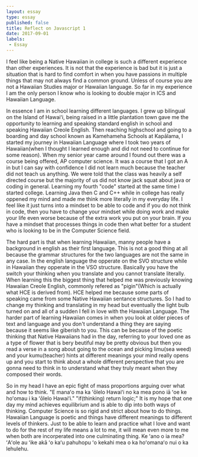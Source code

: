 ```yaml
---
layout: essay
type: essay
published: false
title: Reflect on Javascript 1
date: 2017-09-01
labels:
 - Essay
---
```


I feel like being a Native Hawaiian in college is such a different experience than other experiences. It is not that the experience is bad but it is just a situation that is hard to find comfort in when you have passions in multiple things that may not always find a common ground. Unless of course you are not a Hawaiian Studies major or Hawaiian language. So far in my experience I am the only person I know who is looking to double major in ICS and Hawaiian Language. 

In essence I am in school learning different languages. I grew up bilingual on the Island of Hawaiʻi, being raised in a little plantation town gave me the opportunity to learning and speaking standard english in school and speaking Hawaiian Creole English. Then reaching highschool and going to a boarding and day school known as Kamehameha Schools at Kapālama, I started my journey in Hawaiian Language  where I took two years of Hawaiian(when I thought I learned enough and did not need to continue for some reason). When my senior year came around I found out there was a course being offered, AP computer science. It was a course that I got an A in but I can say with confidence I did not learn much because the teacher did not teach us anything. We were told that the class was heavily a self directed course but the majority of us did not know jack squat about java or coding in general. Learning my fourth "code" started at the same time I started college. Learning Java then C and C++ while in college has really oppened my mind and made me think more literally in my everyday life. I feel like it just turns into a mindset to be able to code and if you do not think in code, then you have to change your mindset while doing work and make your life even worse because of the extra work you put on your brain. If you have a mindset that processes things in code then what better for a student who is looking to be in the Computer Science field.

The hard part is that when learning Hawaiian, manny people have a background in english as their first language. This is not a good thing at all because the grammar structures for the two languages are not the same in any case. In the english language the opperate on the SVO structure while in Hawaiian they opperate in the VSO structure. Basically you have the switch your thinking when you translate and you cannot translate literally. When learning this the biggest thing that helped me was previously knowing Hawaiian Creole English, commonly refered as "pigin"(Which is actually what HCE is derived from). HCE helped me because some parts of speaking came from some Native Hawaiian sentance structures. So I had to change my thinking and translating in my head but eventually the light bulb turned on and all of a sudden I fell in love with the Hawaiian Language. The harder part of learning Hawaiian comes in when you look at older pieces of text and language and you don't understand a thing they are saying because it seems like giberish to you. This can be because of the poetic thinking that Native Hawaiians had in the day, referring to your loved one as a type of flower that is bery beutiful may be pretty obvious but then you read a verse in a song about going to the ocean and picking limu(sea weed) and your kumu(teacher) hints at different meanings your mind really opens up and you start to think about a whole different perspective that you are gonna need to think in to understand what they truly meant when they composed their words.

So in my head I have an epic fight of mass proportions arguing over what and how to think. "E manaʻo ma ka ʻōlelo Hawaiʻi no ka mea pono iā ʻoe ke hoʻomau i ka ʻōlelo Hawaiʻi." "if(thinking) return logic;" It is my hope that one day my mind achieves equilibrium and is able to dip into both ways of thinking. Computer Science is so rigid and strict about how to do things. Hawaiian Language is poetic and things have different meanings to different levels of thinkers. Just to be able to learn and practice what I love and want to do for the rest of my life means a lot to me, it will mean even more to me when both are incorperated into one culminating thing. Ke ʻano o ia mea? ʻAʻole au ʻike akā ʻo kaʻu pahuhopu ʻo kekahi mea o ka hoʻomanaʻo nui o ka lehulehu.
